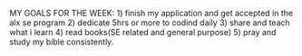  MY GOALS FOR THE WEEK:  1) finish my application and get accepted in the alx se program 2) dedicate 5hrs or more to codind daily 3) share and teach what i learn 4) read books(SE related and general purpose) 5) pray and study my bible consistently.

